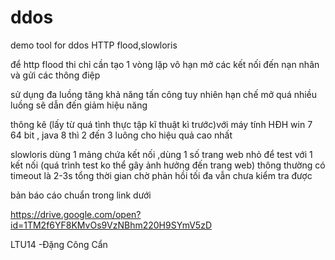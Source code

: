# ddos
demo  tool for ddos HTTP flood,slowloris

để http flood thi chỉ cần tạo 1 vòng lặp vô hạn mở các kết  nối đến nạn nhân và gửi các thông điệp

sử dụng đa luồng tăng khả năng tấn công tuy nhiên hạn chế mở quá nhiều luồng sẽ dẫn đến giảm hiệu năng

thông kê (lấy từ quá tình thực tập kĩ thuật kì trước)với máy tính HĐH win 7 64 bit , java 8 thì 2 đến 3 luông cho hiệu quả cao nhất

slowloris dùng 1 mảng chứa kết nối ,dùng 1 số trang web nhỏ để test với 1 kết nối (quá trình test ko thể gây ảnh hưởng đến trang web) 
thông thường có timeout  là 2-3s  tổng thời gian chờ phản hồi tối đa vẫn chưa kiểm tra được

bản báo cáo chuẩn trong link dưới

https://drive.google.com/open?id=1TM2f6YF8KMvOs9VzNBhm220H9SYmV5zD

LTU14 -Đặng Công Cẩn

